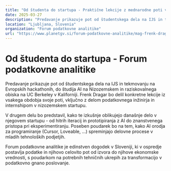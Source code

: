 ```yaml
---
title: "Od študenta do startupa - Praktične lekcije z mednarodne poti v AI"
date: 2025-03-27
description: "Predavanje prikazuje pot od študentskega dela na IJS in tekmovanju na Evropskih hackathonih, do študija AI na Nizozemskem in raziskovalnega obiska na UC Berkeley v Kaliforniji."
location: "Ljubljana, Slovenia"
organization: "Forum podatkovne analitike"
url: "https://www.planetgv.si/forum-podatkovne-analitike/mag-frenk-dragar/"
---
```


# Od študenta do startupa - Forum podatkovne analitike

Predavanje prikazuje pot od študentskega dela na IJS in tekmovanju na Evropskih hackathonih, do študija AI na Nizozemskem in raziskovalnega obiska na UC Berkeley v Kaliforniji. Frenk Dragar bo delil konkretne lekcije iz vsakega obdobja svoje poti, vključno z delom podatkovnega inžinirja in internshipom v nizozemskem startupu.

V drugem delu bo predstavil, kako te izkušnje oblikujejo današnje delo v njegovem startupu - od hitrih iteracij in prototipiranja z AI do znanstvenega pristopa pri eksperimentiranju. Poseben poudarek bo na tem, kako AI orodja za programiranje (Cursor, Loveable, …) spreminjajo delovne procese v mladih tehnoloških podjetjih.

Forum podatkovne analitike je edinstven dogodek v Sloveniji, ki v ospredje postavlja podatke in njihovo celovito pot od izvora do njihove ekonomske vrednosti, s poudarkom na potrebnih tehničnih ukrepih za transformacijo v podatkovno gnano poslovanje. 
